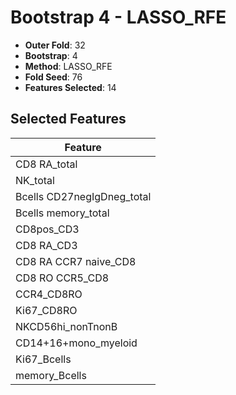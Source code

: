 # Bootstrap 4 - LASSO_RFE

- **Outer Fold**: 32
- **Bootstrap**: 4
- **Method**: LASSO_RFE
- **Fold Seed**: 76
- **Features Selected**: 14

## Selected Features

| Feature |
|---------|
| CD8 RA_total |
| NK_total |
| Bcells CD27negIgDneg_total |
| Bcells memory_total |
| CD8pos_CD3 |
| CD8 RA_CD3 |
| CD8 RA CCR7 naive_CD8 |
| CD8 RO CCR5_CD8 |
| CCR4_CD8RO |
| Ki67_CD8RO |
| NKCD56hi_nonTnonB |
| CD14+16+mono_myeloid |
| Ki67_Bcells |
| memory_Bcells |
